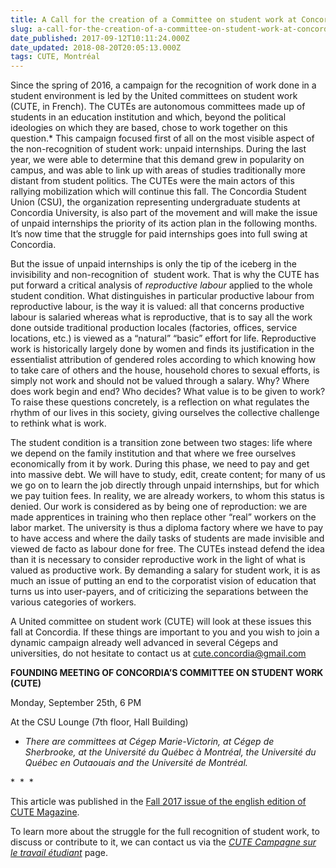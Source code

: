 ```yaml
---
title: A Call for the creation of a Committee on student work at Concordia University
slug: a-call-for-the-creation-of-a-committee-on-student-work-at-concordia-university
date_published: 2017-09-12T10:11:24.000Z
date_updated: 2018-08-20T20:05:13.000Z
tags: CUTE, Montréal
---
```


Since the spring of 2016, a campaign for the recognition of work done in a student environment is led by the United committees on student work (CUTE, in French). The CUTEs are autonomous committees made up of students in an education institution and which, beyond the political ideologies on which they are based, chose to work together on this question.* This campaign focused first of all on the most visible aspect of the non-recognition of student work: unpaid internships. During the last year, we were able to determine that this demand grew in popularity on campus, and was able to link up with areas of studies traditionally more distant from student politics. The CUTEs were the main actors of this rallying mobilization which will continue this fall. The Concordia Student Union (CSU), the organization representing undergraduate students at Concordia University, is also part of the movement and will make the issue of unpaid internships the priority of its action plan in the following months. It’s now time that the struggle for paid internships goes into full swing at Concordia.

But the issue of unpaid internships is only the tip of the iceberg in the invisibility and non-recognition of  student work. That is why the CUTE has put forward a critical analysis of *reproductive labour* applied to the whole student condition. What distinguishes in particular productive labour from reproductive labour, is the way it is valued: all that concerns productive labour is salaried whereas what is reproductive, that is to say all the work done outside traditional production locales (factories, offices, service locations, etc.) is viewed as a “natural” “basic” effort for life. Reproductive work is historically largely done by women and finds its justification in the essentialist attribution of gendered roles according to which knowing how to take care of others and the house, household chores to sexual efforts, is simply not work and should not be valued through a salary. Why? Where does work begin and end? Who decides? What value is to be given to work? To raise these questions concretely, is a reflection on what regulates the rhythm of our lives in this society, giving ourselves the collective challenge to rethink what is work.

The student condition is a transition zone between two stages: life where we depend on the family institution and that where we free ourselves economically from it by work. During this phase, we need to pay and get into massive debt. We will have to study, edit, create content; for many of us we go on to learn the job directly through unpaid internships, but for which we pay tuition fees. In reality, we are already workers, to whom this status is denied. Our work is considered as by being one of reproduction: we are made apprentices in training who then replace other “real” workers on the labor market. The university is thus a diploma factory where we have to pay to have access and where the daily tasks of students are made invisible and viewed de facto as labour done for free. The CUTEs instead defend the idea than it is necessary to consider reproductive work in the light of what is valued as productive work. By demanding a salary for student work, it is as much an issue of putting an end to the corporatist vision of education that turns us into user-payers, and of criticizing the separations between the various categories of workers.

A United committee on student work (CUTE) will look at these issues this fall at Concordia. If these things are important to you and you wish to join a dynamic campaign already well advanced in several Cégeps and universities, do not hesitate to contact us at [cute.concordia@gmail.com](mailto:cute.concordia@gmail.com)

**FOUNDING MEETING OF CONCORDIA’S COMMITTEE ON STUDENT WORK (CUTE)**

Monday, September 25th, 6 PM

At the CSU Lounge (7th floor, Hall Building)

* *There are committees at Cégep Marie-Victorin, at Cégep de Sherbrooke, at the Université du Québec à Montréal, the Université du Québec en Outaouais and the Université de Montréal.*

*  *  *

This article was published in the [Fall 2017 issue of the english edition of CUTE Magazine](https://issuu.com/cute-mv/docs/2017_09_cutemagazine_en).

To learn more about the struggle for the full recognition of student work, to discuss or contribute to it, we can contact us via the *[CUTE Campagne sur le travail étudiant](https://www.facebook.com/campagnetravailetudiant/)* page.
